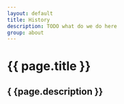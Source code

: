 ```yaml
---
layout: default
title: History
description: TODO what do we do here
group: about
---
```


# {{ page.title }}
## { {page.description }}
